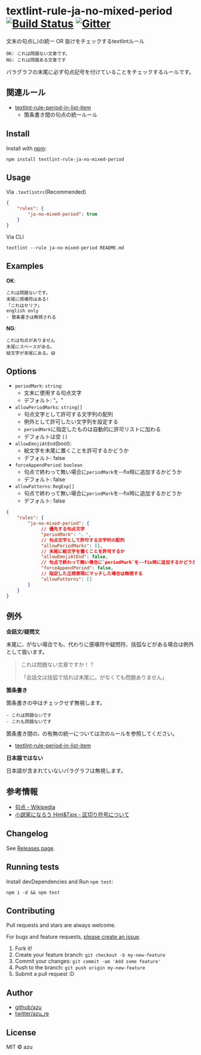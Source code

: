 # textlint-rule-ja-no-mixed-period [![Build Status](https://travis-ci.org/textlint-ja/textlint-rule-ja-no-mixed-period.svg?branch=master)](https://travis-ci.org/textlint-ja/textlint-rule-ja-no-mixed-period) [![Gitter](https://badges.gitter.im/textlint-ja/textlint-ja.svg)](https://gitter.im/textlint-ja/textlint-ja?utm_source=badge&utm_medium=badge&utm_campaign=pr-badge)


文末の句点(。)の統一 OR 抜けをチェックするtextlintルール

```
OK: これは問題ない文章です。
NG: これは問題ある文章です
```
パラグラフの末尾に必ず句点記号を付けていることをチェックするルールです。


## 関連ルール

- [textlint-rule-period-in-list-item](https://github.com/azu/textlint-rule-period-in-list-item "textlint-rule-period-in-list-item")
    - 箇条書き間の句点の統一ルール

## Install

Install with [npm](https://www.npmjs.com/):

    npm install textlint-rule-ja-no-mixed-period

## Usage

Via `.textlintrc`(Recommended)

```json
{
    "rules": {
        "ja-no-mixed-period": true
    }
}
```

Via CLI

```
textlint --rule ja-no-mixed-period README.md
```

## Examples

**OK**:

```
これは問題ないです。
末尾に感嘆符はある!
「これはセリフ」
english only
- 箇条書きは無視される
```

**NG**:

```
これは句点がありません
末尾にスペースがある。           
絵文字が末尾にある。😆
```

## Options

- `periodMark`: `string`:
    - 文末に使用する句点文字
    - デフォルト: "。"
- `allowPeriodMarks`: `string[]`
    - 句点文字として許可する文字列の配列
    - 例外として許可したい文字列を設定する
    - `periodMark`に指定したものは自動的に許可リストに加わる
    - デフォルトは空 `[]`
- `allowEmojiAtEnd`(bool):
    - 絵文字を末尾に置くことを許可するかどうか
    - デフォルト: false
- `forceAppendPeriod`: `boolean`
    - 句点で終わって無い場合に`periodMark`を--fix時に追加するかどうか
    - デフォルト: false
- `allowPatterns`: `RegExp[]`
    - 句点で終わって無い場合に`periodMark`を--fix時に追加するかどうか
    - デフォルト: false

```json
{
    "rules": {
        "ja-no-mixed-period": {
             // 優先する句点文字
             "periodMark": "。",
             // 句点文字として許可する文字列の配列
             "allowPeriodMarks": [],
             // 末尾に絵文字を置くことを許可するか
             "allowEmojiAtEnd": false,
             // 句点で終わって無い場合に`periodMark`を--fix時に追加するかどうか
             "forceAppendPeriod": false,
             // 指定した正規表現にマッチした場合は無視する
             "allowPatterns": []
        }
    }
}
```

## 例外


**会話文/疑問文**

末尾に`。`がない場合でも、代わりに感嘆符や疑問符、括弧などがある場合は例外として扱います。

> これは問題ない文章ですか！？
>
> 「会話文は括弧で括れば末尾に。がなくても問題ありません」

**箇条書き**

箇条書きの中はチェックせず無視します。

```
- これは問題ないです
- これも問題ないです
```


箇条書き間の`。`の有無の統一については次のルールを参照してください。

- [textlint-rule-period-in-list-item](https://github.com/azu/textlint-rule-period-in-list-item "textlint-rule-period-in-list-item")

**日本語ではない**

日本語が含まれていないパラグラフは無視します。

## 参考情報

- [句点 - Wikipedia](https://ja.wikipedia.org/wiki/%E5%8F%A5%E7%82%B9 "句点 - Wikipedia")
- [小説家になろう Hint&Tips - 区切り符号について](http://ncode.syosetu.com/n8977bb/12/ "小説家になろう Hint&amp;Tips - 区切り符号について")

## Changelog

See [Releases page](https://github.com/textlint-ja/textlint-rule-ja-no-mixed-period/releases).

## Running tests

Install devDependencies and Run `npm test`:

    npm i -d && npm test

## Contributing

Pull requests and stars are always welcome.

For bugs and feature requests, [please create an issue](https://github.com/textlint-ja/textlint-rule-ja-no-mixed-period/issues).

1. Fork it!
2. Create your feature branch: `git checkout -b my-new-feature`
3. Commit your changes: `git commit -am 'Add some feature'`
4. Push to the branch: `git push origin my-new-feature`
5. Submit a pull request :D

## Author

- [github/azu](https://github.com/azu)
- [twitter/azu_re](https://twitter.com/azu_re)

## License

MIT © azu
